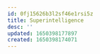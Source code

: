 ```yaml
---
id: 0fj15626b3l2sf46e1rsi5z
title: Superintelligence
desc: ''
updated: 1650398177897
created: 1650398174071
---
```


